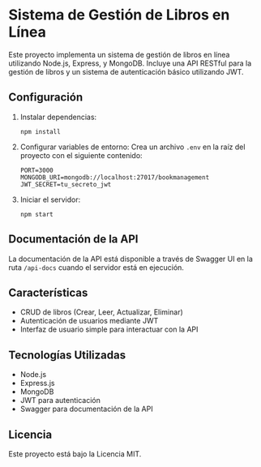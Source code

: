 # Sistema de Gestión de Libros en Línea

Este proyecto implementa un sistema de gestión de libros en línea utilizando Node.js, Express, y MongoDB. Incluye una API RESTful para la gestión de libros y un sistema de autenticación básico utilizando JWT.
## Configuración

1. Instalar dependencias:
   ```
   npm install
   ```

2. Configurar variables de entorno:
   Crea un archivo `.env` en la raíz del proyecto con el siguiente contenido:
   ```
   PORT=3000
   MONGODB_URI=mongodb://localhost:27017/bookmanagement
   JWT_SECRET=tu_secreto_jwt
   ```

3. Iniciar el servidor:
   ```
   npm start
   ```

## Documentación de la API

La documentación de la API está disponible a través de Swagger UI en la ruta `/api-docs` cuando el servidor está en ejecución.

## Características

- CRUD de libros (Crear, Leer, Actualizar, Eliminar)
- Autenticación de usuarios mediante JWT
- Interfaz de usuario simple para interactuar con la API

## Tecnologías Utilizadas

- Node.js
- Express.js
- MongoDB
- JWT para autenticación
- Swagger para documentación de la API

## Licencia

Este proyecto está bajo la Licencia MIT.